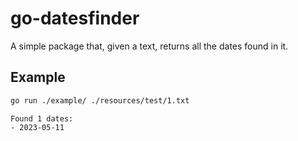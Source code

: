 # go-datesfinder

A simple package that, given a text, returns all the dates found in it.


## Example

```bash
go run ./example/ ./resources/test/1.txt
```

```
Found 1 dates:
- 2023-05-11
```
